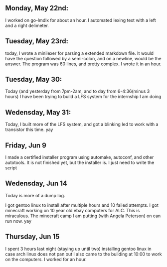 ## Monday, May 22nd:
I worked on go-lmdlx for about an hour. I automated lexing text with a left and a right delimeter. 
## Tuesday, May 23rd:
today, I wrote a minilexer for parsing a extended markdown file. It would have the question followed by a semi-colon, and on a newline, would be the answer. The program was 60 lines, and pretty complex. I wrote it in an hour.

## Tuesday, May 30:
Today (and yesterday from 7pm-2am, and to day from 6-4:36(minus 3 hours) I have been trying to build a LFS system for the internship I am doing

## Wedensday, May 31:
Today, I built more of the LFS system, and got a blinking led to work with a transistor this time. yay

## Friday, Jun 9

I made a certified installer program using automake, autoconf, and other autotools. It is not finished yet, but the installer is. I just need to write the script

## Wedensday, Jun 14

Today is more of a dump log.

I got gentoo linux to install after multiple hours and 10 failed attempts.
I got minecraft working on 10 year old ebay computers for ALC. This is miraculous. 
The minecraft camp I am putting (with Angela Peterson) on can run now. yay

## Thursday, Jun 15

I spent 3 hours last night (staying up until two) installing gentoo linux in case arch linux does not pan out
I also came to the building at 10:00 to work on the computers. 
I worked for an hour.


